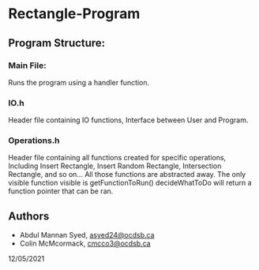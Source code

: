 # Rectangle-Program

## Program Structure:

### Main File:
Runs the program using a handler function.
    
### IO.h
Header file containing IO functions, 
Interface between User and Program.

### Operations.h
Header file containing all functions created for specific operations,
Including Insert Rectangle, Insert Random Rectangle, Intersection Rectangle, and so on...
All those functions are abstracted away.
The only visible function visible is getFunctionToRun()
decideWhatToDo will return a function pointer that can be ran.

## Authors

- Abdul Mannan Syed, asyed24@ocdsb.ca
- Colin McMcormack, cmcco3@ocdsb.ca

12/05/2021
